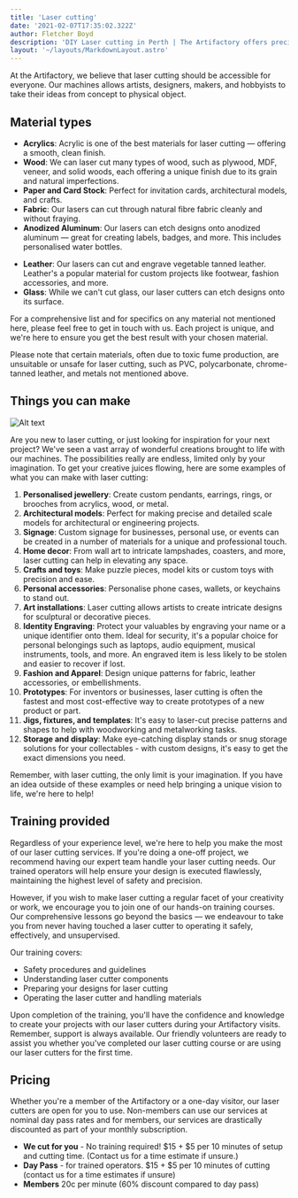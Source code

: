 ```yaml
---
title: 'Laser cutting'
date: '2021-02-07T17:35:02.322Z'
author: Fletcher Boyd
description: 'DIY Laser cutting in Perth | The Artifactory offers precision cutting for a variety of materials.. Experience innovative fabrication and bring your designs to life!'
layout: '~/layouts/MarkdownLayout.astro'
---
```


At the Artifactory, we believe that laser cutting should be accessible for everyone. Our machines allows artists, designers, makers, and hobbyists to take their ideas from concept to physical object. 

## Material types

* **Acrylics**: Acrylic is one of the best materials for laser cutting — offering a smooth, clean finish.
* **Wood**: We can laser cut many types of wood, such as plywood, MDF, veneer, and solid woods, each offering a unique finish due to its grain and natural imperfections.
* **Paper and Card Stock**: Perfect for invitation cards, architectural models, and crafts.
* **Fabric**: Our lasers can cut through natural fibre fabric cleanly and without fraying.
* **Anodized Aluminum**: Our lasers can etch designs onto anodized aluminum — great for creating labels, badges, and more. This includes personalised water bottles.
- **Leather**: Our lasers can cut and engrave vegetable tanned leather. Leather's a popular material for custom projects like footwear, fashion accessories, and more.
- **Glass**: While we can't cut glass, our laser cutters can etch designs onto its surface.

For a comprehensive list and for specifics on any material not mentioned here, please feel free to get in touch with us. Each project is unique, and we're here to ensure you get the best result with your chosen material.

Please note that certain materials, often due to toxic fume production, are unsuitable or unsafe for laser cutting, such as PVC, polycarbonate, chrome-tanned leather, and metals not mentioned above.

## Things you can make

![Alt text](~/assets/images/gallery/20181005_203737.jpg "Mouseover text")

Are you new to laser cutting, or just looking for inspiration for your next project? We've seen a vast array of wonderful creations brought to life with our machines. The possibilities really are endless, limited only by your imagination. To get your creative juices flowing, here are some examples of what you can make with laser cutting:

1. **Personalised jewellery**: Create custom pendants, earrings, rings, or brooches from acrylics, wood, or metal.
2. **Architectural models**: Perfect for making precise and detailed scale models for architectural or engineering projects.
3. **Signage**: Custom signage for businesses, personal use, or events can be created in a number of materials for a unique and professional touch.
4. **Home decor**: From wall art to intricate lampshades, coasters, and more, laser cutting can help in elevating any space.
5. **Crafts and toys**: Make puzzle pieces, model kits or custom toys with precision and ease.
6. **Personal accessories**: Personalise phone cases, wallets, or keychains to stand out.
7. **Art installations**: Laser cutting allows artists to create intricate designs for sculptural or decorative pieces.
8. **Identity Engraving**: Protect your valuables by engraving your name or a unique identifier onto them. Ideal for security, it's a popular choice for personal belongings such as laptops, audio equipment, musical instruments, tools, and more. An engraved item is less likely to be stolen and easier to recover if lost.
9. **Fashion and Apparel**: Design unique patterns for fabric, leather accessories, or embellishments.
10. **Prototypes**: For inventors or businesses, laser cutting is often the fastest and most cost-effective way to create prototypes of a new product or part.
11. **Jigs, fixtures, and templates**: It's easy to laser-cut precise patterns and shapes to help with woodworking and metalworking tasks.
12. **Storage and display**: Make eye-catching display stands or snug storage solutions for your collectables - with custom designs, it's easy to get the exact dimensions you need.

Remember, with laser cutting, the only limit is your imagination. If you have an idea outside of these examples or need help bringing a unique vision to life, we're here to help!

## Training provided

Regardless of your experience level, we're here to help you make the most of our laser cutting services. If you're doing a one-off project, we recommend having our expert team handle your laser cutting needs. Our trained operators will help ensure your design is executed flawlessly, maintaining the highest level of safety and precision.

However, if you wish to make laser cutting a regular facet of your creativity or work, we encourage you to join one of our hands-on training courses. Our comprehensive lessons go beyond the basics — we endeavour to take you from never having touched a laser cutter to operating it safely, effectively, and unsupervised.

Our training covers:
* Safety procedures and guidelines
* Understanding laser cutter components
* Preparing your designs for laser cutting
* Operating the laser cutter and handling materials

Upon completion of the training, you'll have the confidence and knowledge to create your projects with our laser cutters during your Artifactory visits.
Remember, support is always available. Our friendly volunteers are ready to assist you whether you've completed our laser cutting course or are using our laser cutters for the first time.

## Pricing

Whether you're a member of the Artifactory or a one-day visitor, our laser cutters are open for you to use. Non-members can use our services at nominal day pass rates and for members, our services are drastically discounted as part of your monthly subscription.

* **We cut for you** - No training required! $15 + $5 per 10 minutes of setup and cutting time. (Contact us for a time estimate if unsure.)
* **Day Pass** - for trained operators. $15 + $5 per 10 minutes of cutting (contact us for a time estimates if unsure)
* **Members** 20c per minute (60% discount compared to day pass)
